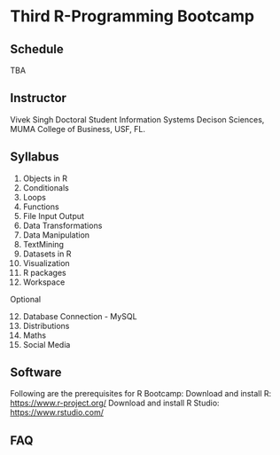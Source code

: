 # Third R-Programming Bootcamp

## Schedule
TBA

## Instructor

Vivek Singh
Doctoral Student
Information Systems Decison Sciences,
MUMA College of Business,
USF, FL.

## Syllabus

1. Objects in R
2. Conditionals
3. Loops	
4. Functions
5. File Input Output
6. Data Transformations
7. Data Manipulation
8. TextMining	
9. Datasets in R
10. Visualization	
11. R packages
12. Workspace

Optional 	

12. Database Connection - MySQL
13. Distributions
14. Maths	
15. Social Media

## Software

Following are the prerequisites for R Bootcamp:
Download and install R: https://www.r-project.org/
Download and install R Studio: https://www.rstudio.com/

## FAQ
